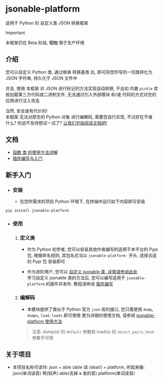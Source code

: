 # jsonable-platform
适用于 Python 的 自定义类 JSON 转换框架

> [!Important]
> 本框架仍在 Beta 阶段, **切勿** 用于生产环境

## 介绍
您可以自定义 Python 类, 通过继承 转换基类 后, 即可将您所写的一切类转化为 JSON 字符串, 持久化于 JSON 文件中

并且, 使用 本框架 对 JSON 进行标记的方法实现自动转换, 不会如 内置 `pickle` 库般加载第三方代码或二进制文件, 无法通过引入外部模块 和/或 代码的方式对您的应用进行注入攻击

当然, 安全是有代价的! <br>
本框架 无法对原生的 Python 对象 进行编解码, 需要您自行实现, 不过好在不难 <br>
什么? 你迫不及待想试一试了? [让我们开始阅读文档吧!](#文档)

## 文档
* [函数 类 的使用方法详解](USAGE.md)
* [插件编写与入门](PLUGIN_ABOUT/START.md)

## 新手入门
* ### 安装
  * 在您所需求的项目 Python 环境下, 在终端中运行如下内容即可安装
```shell
pip install jsonable-platform
```

* ### 使用
  1. ### 定义类
     * 作为 Python 初学者, 您可以安装其他作者编写的适用于本平台的 Pypi 包, 根据命名规则, 其包名应当以 `jsonable-platform-` 开头.
     选择合适的 Pypi 包 安装即可
  
     * 作为进阶用户, 您可以 [自定义 jsonable 类, 详情请参阅此处](PLUGIN_ABOUT/CUSTOM_CLASS.md) <br>
     学习自定义 jsonable 类的方法后, 您可以编写适用于 `jsonable-platform` 的插件并发布. 教程请参阅 [插件编写](PLUGIN_ABOUT/START.md)
  
  2. ### 编解码
     * 本模块提供了类似于 Python 官方 `json` 库的接口, 您只需使用 `dump`, `dumps`, `load`, `loads` 即可使用
     更为详细的使用文档, 请参阅 [jsonable-platform 使用方法](USAGE.md)
     > 注意: dump(s) 的 `default` 参数和 load(s) 的 `object_pairs_hook` 参数不可用

## 关于项目
* 本项目名称可读作: json + able (able 读 /əbəl/) + platform, 听起来像: json(单词读音) 啊(轻声) able(去掉 a 发的音) platform(单词读音)
